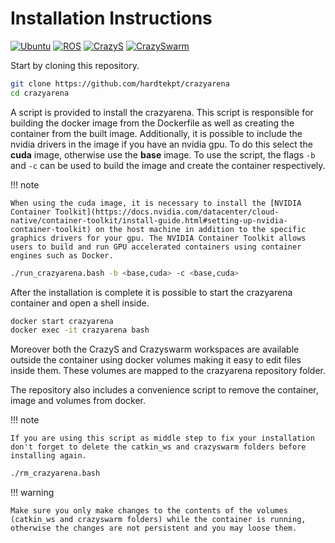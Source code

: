 # Installation Instructions

[![Ubuntu](https://img.shields.io/badge/Ubuntu-20.04LTS-brightgreen?style=flat)](https://releases.ubuntu.com/20.04/)
[![ROS](https://img.shields.io/badge/ROS-Noetic-brightgreen?style=flat)](http://wiki.ros.org/noetic)
[![CrazyS](https://img.shields.io/badge/CrazyS-7.0.1-brightgreen?style=flat)](https://github.com/gsilano/CrazyS)
[![CrazySwarm](https://img.shields.io/badge/Crazyswarm-1-brightgreen?style=flat)](https://github.com/USC-ACTLab/crazyswarm)

Start by cloning this repository.

```bash
git clone https://github.com/hardtekpt/crazyarena
cd crazyarena
```

A script is provided to install the crazyarena. This script is responsible for building the docker image from the Dockerfile as well as creating the container from the built image. Additionally, it is possible to include the nvidia drivers in the image if you have an nvidia gpu. To do this select the **cuda** image, otherwise use the **base** image. To use the script, the flags ```-b``` and ```-c``` can be used to build the image and create the container respectively.

!!! note

    When using the cuda image, it is necessary to install the [NVIDIA Container Toolkit](https://docs.nvidia.com/datacenter/cloud-native/container-toolkit/install-guide.html#setting-up-nvidia-container-toolkit) on the host machine in addition to the specific graphics drivers for your gpu. The NVIDIA Container Toolkit allows users to build and run GPU accelerated containers using container engines such as Docker.

```bash
./run_crazyarena.bash -b <base,cuda> -c <base,cuda>
```

After the installation is complete it is possible to start the crazyarena container and open a shell inside. 

```bash
docker start crazyarena
docker exec -it crazyarena bash
```

Moreover both the CrazyS and Crazyswarm workspaces are available outside the container using docker volumes making it easy to edit files inside them. These volumes are mapped to the crazyarena repository folder.

The repository also includes a convenience script to remove the container, image and volumes from docker. 

!!! note

    If you are using this script as middle step to fix your installation don't forget to delete the catkin_ws and crazyswarm folders before installing again.

```bash
./rm_crazyarena.bash
```

!!! warning

    Make sure you only make changes to the contents of the volumes (catkin_ws and crazyswarm folders) while the container is running, otherwise the changes are not persistent and you may loose them.
